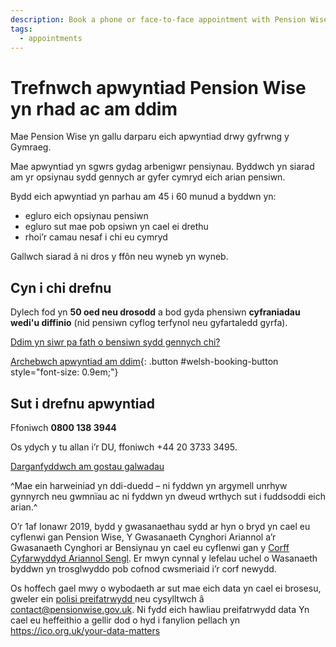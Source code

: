```yaml
---
description: Book a phone or face-to-face appointment with Pension Wise for personal guidance on your pension pot options.
tags:
  - appointments
---
```


# Trefnwch apwyntiad Pension Wise yn rhad ac am ddim

Mae Pension Wise yn gallu darparu eich apwyntiad drwy gyfrwng y Gymraeg.

Mae apwyntiad yn sgwrs gydag arbenigwr pensiynau. Byddwch yn siarad am yr opsiynau sydd gennych ar gyfer cymryd eich arian pensiwn.

Bydd eich apwyntiad yn parhau am 45 i 60 munud a byddwn yn:

- egluro eich opsiynau pensiwn
- egluro sut mae pob opsiwn yn cael ei drethu
- rhoi’r camau nesaf i chi eu cymryd

Gallwch siarad â ni dros y ffôn neu wyneb yn wyneb.

## Cyn i chi drefnu

Dylech fod yn **50 oed neu drosodd** a bod gyda phensiwn **cyfraniadau wedi'u diffinio** (nid pensiwn cyflog terfynol neu gyfartaledd gyrfa).

[Ddim yn siwr pa fath o bensiwn sydd gennych chi?](/cy/pension-type-tool)

[Archebwch apwyntiad am ddim](/cy/booking-requests/new){: .button #welsh-booking-button style="font-size: 0.9em;"}

## Sut i drefnu apwyntiad

Ffoniwch **0800 138 3944**

Os ydych y tu allan i’r DU, ffoniwch +44 20 3733 3495.

[Darganfyddwch am gostau galwadau](https://www.gov.uk/costau-galwadau)

^Mae ein harweiniad yn ddi-duedd – ni fyddwn yn argymell unrhyw gynnyrch neu gwmnïau ac ni fyddwn yn dweud wrthych sut i fuddsoddi eich arian.^

<div role="note" aria-label="Nodyn Corff Cyfarwyddyd Ariannol Sengl" class="application-notice info-notice">
  <p>
    O’r 1af Ionawr 2019, bydd y gwasanaethau sydd ar hyn o bryd yn cael eu cyflenwi gan Pension Wise, Y
    Gwasanaeth Cynghori Ariannol a’r Gwasanaeth Cynghori ar Bensiynau yn cael eu cyflenwi gan y
    <a href="https://https://www.gov.uk/government/organisations/single-financial-guidance-body">Corff Cyfarwyddyd Ariannol Sengl</a>. Er mwyn cynnal y lefelau uchel o 
    Wasanaeth byddwn yn trosglwyddo pob cofnod cwsmeriaid i’r corf newydd.
  </p>
  <p>
    Os hoffech gael mwy o wybodaeth ar sut mae eich data yn cael ei brosesu, gweler ein
    <a href="/en/privacy">polisi preifatrwydd </a> neu cysylltwch â <a href="mailto:contact@pensionwise.gov.uk">contact@pensionwise.gov.uk</a>. Ni fydd eich hawliau preifatrwydd data
    Yn cael eu heffeithio a gellir dod o hyd i fanylion pellach yn
    <a href="https://ico.org.uk/your-data-matters/">https://ico.org.uk/your-data-matters</a>
  </p>
</div>


